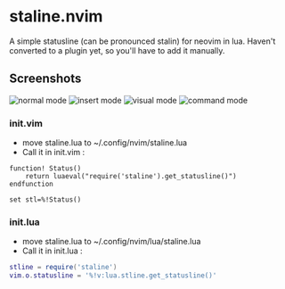 # staline.nvim
A simple statusline (can be pronounced stalin) for neovim in lua.
Haven't converted to a plugin yet, so you'll have to add it manually.

## Screenshots

![normal mode](https://i.imgur.com/5RZFhWC.png)
![insert mode](https://i.imgur.com/V0FolHn.png)
![visual mode](https://i.imgur.com/3lbiz36.png)
![command mode](https://i.imgur.com/f4lsWRD.png)

### init.vim
* move staline.lua to ~/.config/nvim/staline.lua
* Call it in init.vim :
```vim
function! Status()
    return luaeval("require('staline').get_statusline()")
endfunction

set stl=%!Status()
```
### init.lua
* move staline.lua to ~/.config/nvim/lua/staline.lua
* Call it in init.lua :
```lua
stline = require('staline')
vim.o.statusline = '%!v:lua.stline.get_statusline()'
```
